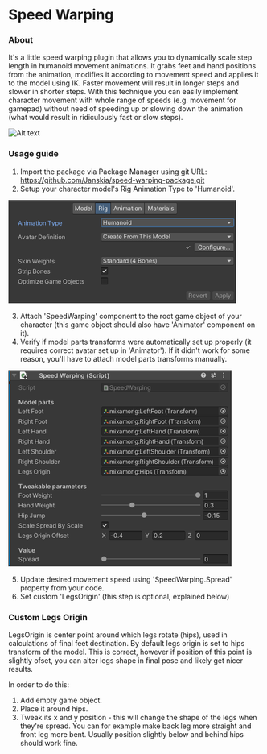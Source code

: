 # Speed Warping #

### About ###

It's a little speed warping plugin that allows you to dynamically scale step length in humanoid movement animations. It grabs feet and hand positions from the animation, modifies it according to movement speed and applies it to the model using IK. Faster movement will result in longer steps and slower in shorter steps. With this technique you can easily implement character movement with whole range of speeds (e.g. movement for gamepad) without need of speeding up or slowing down the animation (what would result in ridiculously fast or slow steps).

![Alt text](/Documentation/Preview.gif?raw=true)


### Usage guide ###

1. Import the package via Package Manager using git URL: https://github.com/Janskia/speed-warping-package.git
2. Setup your character model's Rig Animation Type to 'Humanoid'.

![Alt text](/Documentation/AnimationType.png?raw=true)

3. Attach 'SpeedWarping' component to the root game object of your character (this game object should also have 'Animator' component on it).
4. Verify if model parts transforms were automatically set up properly (it requires correct avatar set up in 'Animator'). If it didn't work for some reason, you'll have to attach model parts transforms manually.

![Alt text](/Documentation/SpeedWarpingComponent.png?raw=true)

5. Update desired movement speed using 'SpeedWarping.Spread' property from your code.
6. Set custom 'LegsOrigin' (this step is optional, explained below)

### Custom Legs Origin ###

LegsOrigin is center point around which legs rotate (hips), used in calculations of final feet destination. By default legs origin is set to hips transform of the model. This is correct, however if position of this point is slightly ofset, you can alter legs shape in final pose and likely get nicer results.

In order to do this:
1. Add empty game object.
2. Place it around hips.
3. Tweak its x and y position - this will change the shape of the legs when they're spread. You can for example make back leg more straight and front leg more bent. Usually position slightly below and behind hips should work fine.
